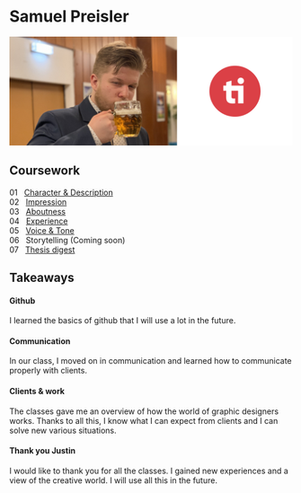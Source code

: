 # Samuel Preisler
![Sammy is enjoying his beer.](img/Samko.jpg)


## Coursework
01 &nbsp;&nbsp;[Character & Description](https://preislerdesign.github.io/english-for-designers/01-character-description/)<br>
02 &nbsp;&nbsp;[Impression](https://preislerdesign.github.io/english-for-designers/02-impression/)<br>
03 &nbsp;&nbsp;[Aboutness](https://preislerdesign.github.io/english-for-designers/03-aboutness/)<br>
04 &nbsp;&nbsp;[Experience](https://preislerdesign.github.io/english-for-designers/04-experience/)<br>
05 &nbsp;&nbsp;[Voice & Tone](https://preislerdesign.github.io/english-for-designers/05-voice-tone/)<br>
06 &nbsp;&nbsp;Storytelling (Coming soon)<br>
07 &nbsp;&nbsp;[Thesis digest](https://preislerdesign.github.io/english-for-designers/10-thesis-digest/)<br>

## Takeaways
#### Github
I learned the basics of github that I will use a lot in the future.
#### Communication
In our class, I moved on in communication and learned how to communicate properly with clients.
#### Clients & work
The classes gave me an overview of how the world of graphic designers works. Thanks to all this, I know what I can expect from clients and I can solve new various situations.
#### Thank you Justin
I would like to thank you for all the classes. I gained new experiences and a view of the creative world. I will use all this in the future.
